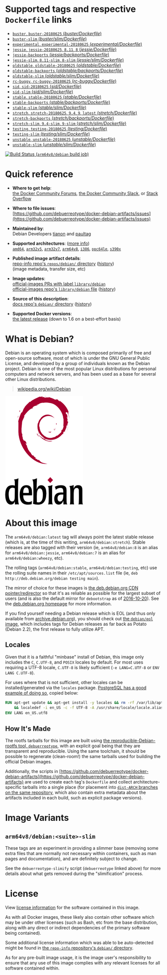 <!--

********************************************************************************

WARNING:

    DO NOT EDIT "debian/README.md"

    IT IS AUTO-GENERATED

    (from the other files in "debian/" combined with a set of templates)

********************************************************************************

-->

# Supported tags and respective `Dockerfile` links

-	[`buster`, `buster-20180625` (*buster/Dockerfile*)](https://github.com/debuerreotype/docker-debian-artifacts/blob/6d539a44d0bb7edf1d629b11b063d259d2147063/buster/Dockerfile)
-	[`buster-slim` (*buster/slim/Dockerfile*)](https://github.com/debuerreotype/docker-debian-artifacts/blob/6d539a44d0bb7edf1d629b11b063d259d2147063/buster/slim/Dockerfile)
-	[`experimental`, `experimental-20180625` (*experimental/Dockerfile*)](https://github.com/debuerreotype/docker-debian-artifacts/blob/6d539a44d0bb7edf1d629b11b063d259d2147063/experimental/Dockerfile)
-	[`jessie`, `jessie-20180625`, `8.11`, `8` (*jessie/Dockerfile*)](https://github.com/debuerreotype/docker-debian-artifacts/blob/6d539a44d0bb7edf1d629b11b063d259d2147063/jessie/Dockerfile)
-	[`jessie-backports` (*jessie/backports/Dockerfile*)](https://github.com/debuerreotype/docker-debian-artifacts/blob/6d539a44d0bb7edf1d629b11b063d259d2147063/jessie/backports/Dockerfile)
-	[`jessie-slim`, `8.11-slim`, `8-slim` (*jessie/slim/Dockerfile*)](https://github.com/debuerreotype/docker-debian-artifacts/blob/6d539a44d0bb7edf1d629b11b063d259d2147063/jessie/slim/Dockerfile)
-	[`oldstable`, `oldstable-20180625` (*oldstable/Dockerfile*)](https://github.com/debuerreotype/docker-debian-artifacts/blob/6d539a44d0bb7edf1d629b11b063d259d2147063/oldstable/Dockerfile)
-	[`oldstable-backports` (*oldstable/backports/Dockerfile*)](https://github.com/debuerreotype/docker-debian-artifacts/blob/6d539a44d0bb7edf1d629b11b063d259d2147063/oldstable/backports/Dockerfile)
-	[`oldstable-slim` (*oldstable/slim/Dockerfile*)](https://github.com/debuerreotype/docker-debian-artifacts/blob/6d539a44d0bb7edf1d629b11b063d259d2147063/oldstable/slim/Dockerfile)
-	[`rc-buggy`, `rc-buggy-20180625` (*rc-buggy/Dockerfile*)](https://github.com/debuerreotype/docker-debian-artifacts/blob/6d539a44d0bb7edf1d629b11b063d259d2147063/rc-buggy/Dockerfile)
-	[`sid`, `sid-20180625` (*sid/Dockerfile*)](https://github.com/debuerreotype/docker-debian-artifacts/blob/6d539a44d0bb7edf1d629b11b063d259d2147063/sid/Dockerfile)
-	[`sid-slim` (*sid/slim/Dockerfile*)](https://github.com/debuerreotype/docker-debian-artifacts/blob/6d539a44d0bb7edf1d629b11b063d259d2147063/sid/slim/Dockerfile)
-	[`stable`, `stable-20180625` (*stable/Dockerfile*)](https://github.com/debuerreotype/docker-debian-artifacts/blob/6d539a44d0bb7edf1d629b11b063d259d2147063/stable/Dockerfile)
-	[`stable-backports` (*stable/backports/Dockerfile*)](https://github.com/debuerreotype/docker-debian-artifacts/blob/6d539a44d0bb7edf1d629b11b063d259d2147063/stable/backports/Dockerfile)
-	[`stable-slim` (*stable/slim/Dockerfile*)](https://github.com/debuerreotype/docker-debian-artifacts/blob/6d539a44d0bb7edf1d629b11b063d259d2147063/stable/slim/Dockerfile)
-	[`stretch`, `stretch-20180625`, `9.4`, `9`, `latest` (*stretch/Dockerfile*)](https://github.com/debuerreotype/docker-debian-artifacts/blob/6d539a44d0bb7edf1d629b11b063d259d2147063/stretch/Dockerfile)
-	[`stretch-backports` (*stretch/backports/Dockerfile*)](https://github.com/debuerreotype/docker-debian-artifacts/blob/6d539a44d0bb7edf1d629b11b063d259d2147063/stretch/backports/Dockerfile)
-	[`stretch-slim`, `9.4-slim`, `9-slim` (*stretch/slim/Dockerfile*)](https://github.com/debuerreotype/docker-debian-artifacts/blob/6d539a44d0bb7edf1d629b11b063d259d2147063/stretch/slim/Dockerfile)
-	[`testing`, `testing-20180625` (*testing/Dockerfile*)](https://github.com/debuerreotype/docker-debian-artifacts/blob/6d539a44d0bb7edf1d629b11b063d259d2147063/testing/Dockerfile)
-	[`testing-slim` (*testing/slim/Dockerfile*)](https://github.com/debuerreotype/docker-debian-artifacts/blob/6d539a44d0bb7edf1d629b11b063d259d2147063/testing/slim/Dockerfile)
-	[`unstable`, `unstable-20180625` (*unstable/Dockerfile*)](https://github.com/debuerreotype/docker-debian-artifacts/blob/6d539a44d0bb7edf1d629b11b063d259d2147063/unstable/Dockerfile)
-	[`unstable-slim` (*unstable/slim/Dockerfile*)](https://github.com/debuerreotype/docker-debian-artifacts/blob/6d539a44d0bb7edf1d629b11b063d259d2147063/unstable/slim/Dockerfile)

[![Build Status](https://doi-janky.infosiftr.net/job/multiarch/job/arm64v8/job/debian/badge/icon) (`arm64v8/debian` build job)](https://doi-janky.infosiftr.net/job/multiarch/job/arm64v8/job/debian/)

# Quick reference

-	**Where to get help**:  
	[the Docker Community Forums](https://forums.docker.com/), [the Docker Community Slack](https://blog.docker.com/2016/11/introducing-docker-community-directory-docker-community-slack/), or [Stack Overflow](https://stackoverflow.com/search?tab=newest&q=docker)

-	**Where to file issues**:  
	[https://github.com/debuerreotype/docker-debian-artifacts/issues](https://github.com/debuerreotype/docker-debian-artifacts/issues)

-	**Maintained by**:  
	Debian Developers [tianon](https://qa.debian.org/developer.php?login=tianon) and [paultag](https://qa.debian.org/developer.php?login=paultag)

-	**Supported architectures**: ([more info](https://github.com/docker-library/official-images#architectures-other-than-amd64))  
	[`amd64`](https://hub.docker.com/r/amd64/debian/), [`arm32v5`](https://hub.docker.com/r/arm32v5/debian/), [`arm32v7`](https://hub.docker.com/r/arm32v7/debian/), [`arm64v8`](https://hub.docker.com/r/arm64v8/debian/), [`i386`](https://hub.docker.com/r/i386/debian/), [`ppc64le`](https://hub.docker.com/r/ppc64le/debian/), [`s390x`](https://hub.docker.com/r/s390x/debian/)

-	**Published image artifact details**:  
	[repo-info repo's `repos/debian/` directory](https://github.com/docker-library/repo-info/blob/master/repos/debian) ([history](https://github.com/docker-library/repo-info/commits/master/repos/debian))  
	(image metadata, transfer size, etc)

-	**Image updates**:  
	[official-images PRs with label `library/debian`](https://github.com/docker-library/official-images/pulls?q=label%3Alibrary%2Fdebian)  
	[official-images repo's `library/debian` file](https://github.com/docker-library/official-images/blob/master/library/debian) ([history](https://github.com/docker-library/official-images/commits/master/library/debian))

-	**Source of this description**:  
	[docs repo's `debian/` directory](https://github.com/docker-library/docs/tree/master/debian) ([history](https://github.com/docker-library/docs/commits/master/debian))

-	**Supported Docker versions**:  
	[the latest release](https://github.com/docker/docker-ce/releases/latest) (down to 1.6 on a best-effort basis)

# What is Debian?

Debian is an operating system which is composed primarily of free and open-source software, most of which is under the GNU General Public License, and developed by a group of individuals known as the Debian project. Debian is one of the most popular Linux distributions for personal computers and network servers, and has been used as a base for several other Linux distributions.

> [wikipedia.org/wiki/Debian](https://en.wikipedia.org/wiki/Debian)

![logo](https://raw.githubusercontent.com/docker-library/docs/b449be7df57e9ed9086bb5821bfb5d6cdc5d67a4/debian/logo.png)

# About this image

The `arm64v8/debian:latest` tag will always point the latest stable release (which is, at the time of this writing, `arm64v8/debian:stretch`). Stable releases are also tagged with their version (ie, `arm64v8/debian:8` is an alias for `arm64v8/debian:jessie`, `arm64v8/debian:7` is an alias for `arm64v8/debian:wheezy`, etc).

The rolling tags (`arm64v8/debian:stable`, `arm64v8/debian:testing`, etc) use the rolling suite names in their `/etc/apt/sources.list` file (ie, `deb http://deb.debian.org/debian testing main`).

The mirror of choice for these images is [the deb.debian.org CDN pointer/redirector](https://deb.debian.org) so that it's as reliable as possible for the largest subset of users (and is also the default mirror for `debootstrap` as of [2016-10-20](https://anonscm.debian.org/cgit/d-i/debootstrap.git/commit/?id=9e8bc60ad1ccf3a25ce7890526b70059f3e770de)). See the [deb.debian.org homepage](https://deb.debian.org) for more information.

If you find yourself needing a Debian release which is EOL (and thus only available from [archive.debian.org](http://archive.debian.org)), you should check out [the `debian/eol` image](https://hub.docker.com/r/debian/eol/), which includes tags for Debian releases as far back as Potato (Debian 2.2), the first release to fully utilize APT.

## Locales

Given that it is a faithful "minbase" install of Debian, this image only includes the `C`, `C.UTF-8`, and `POSIX` locales by default. For most uses requiring a UTF-8 locale, `C.UTF-8` is likely sufficient (`-e LANG=C.UTF-8` or `ENV LANG C.UTF-8`).

For uses where that is not sufficient, other locales can be installed/generated via the `locales` package. [PostgreSQL has a good example of doing so](https://github.com/docker-library/postgres/blob/69bc540ecfffecce72d49fa7e4a46680350037f9/9.6/Dockerfile#L21-L24), copied below:

```dockerfile
RUN apt-get update && apt-get install -y locales && rm -rf /var/lib/apt/lists/* \
	&& localedef -i en_US -c -f UTF-8 -A /usr/share/locale/locale.alias en_US.UTF-8
ENV LANG en_US.utf8
```

## How It's Made

The rootfs tarballs for this image are built using [the reproducible-Debian-rootfs tool, `debuerreotype`](https://github.com/debuerreotype/debuerreotype), with an explicit goal being that they are transparent and reproducible. Using the same toolchain, it should be possible to regenerate (clean-room!) the same tarballs used for building the official Debian images.

Additionally, the scripts in [https://github.com/debuerreotype/docker-debian-artifacts](https://github.com/debuerreotype/docker-debian-artifacts) are used to create each tag's `Dockerfile` and collect architecture-specific tarballs into a single place (for placement into [`dist-ARCH` branches on the same repository](https://github.com/debuerreotype/docker-debian-artifacts/branches), which also contain extra metadata about the artifacts included in each build, such as explicit package versions).

# Image Variants

## `arm64v8/debian:<suite>-slim`

These tags are an experiment in providing a slimmer base (removing some extra files that are normally not necessary within containers, such as man pages and documentation), and are definitely subject to change.

See the `debuerreotype-slimify` script (`debuerreotype` linked above) for more details about what gets removed during the "slimification" process.

# License

View [license information](https://www.debian.org/social_contract#guidelines) for the software contained in this image.

As with all Docker images, these likely also contain other software which may be under other licenses (such as Bash, etc from the base distribution, along with any direct or indirect dependencies of the primary software being contained).

Some additional license information which was able to be auto-detected might be found in [the `repo-info` repository's `debian/` directory](https://github.com/docker-library/repo-info/tree/master/repos/debian).

As for any pre-built image usage, it is the image user's responsibility to ensure that any use of this image complies with any relevant licenses for all software contained within.
